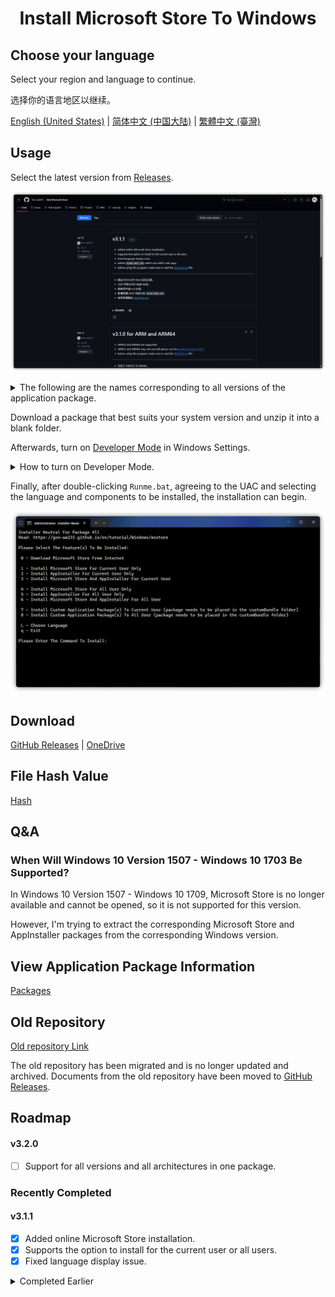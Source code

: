 <h1 align="center">Install Microsoft Store To Windows</h1>

## Choose your language

Select your region and language to continue.

选择你的语言地区以继续。

[English (United States)](https://github.com/Goo-aw233/Add-Microsoft-Store) | [简体中文 (中国大陆)](https://github.com/Goo-aw233/Add-Microsoft-Store/blob/main/README.zh-cn.md) | [繁體中文 (臺灣)](https://github.com/Goo-aw233/Add-Microsoft-Store)

## Usage

Select the latest version from [Releases](https://github.com/Goo-aw233/Add-Microsoft-Store/releases).

![Releases](Assets/Releases.png)

<details>

<summary>The following are the names corresponding to all versions of the application package.</summary>

x64:

Microsoft_Store_1_x64

> For Windows 10 Version 1709 x64 and higher, recommended for Windows 10 Version 1709 x64 - Windows 10 Version 1909 x64.

Microsoft_Store_1_without_Installer_x64

> For Windows 10 Version 1709 x64 and higher, recommended for Windows 10 Version 1709 x64 - Windows 10 Version 1909 x64, AppInstaller not included.

Microsoft_Store_2_x64

> For Windows 10 Version 2004 x64 and higher, recommended for Windows 10 Version 2004 x64 - Windows 10 Version 22H2 x64.

Microsoft_Store_2_without_Installer_x64

> For Windows 10 Version 2004 x64 and higher, recommended for Windows 10 Version 2004 x64 - Windows 10 Version 22H2 x64, AppInstaller not included.

Microsoft_Store_3_x64

> For Windows 11 Version 21H2 x64 and higher.

Microsoft_Store_3_without_Installer_x64

> For Windows 11 Version 21H2 x64 and higher, AppInstaller not included.

-----

x86:

Microsoft_Store_1_x86

> For Windows 10 Version 1709 x86 and higher, recommended for Windows 10 Version 1709 x86 - Windows 10 Version 1909 x86.

Microsoft_Store_1_without_Installer_x86

> For Windows 10 Version 1709 x86 and higher, recommended for Windows 10 Version 1709 x86 - Windows 10 Version 1909 x86, AppInstaller not included.

Microsoft_Store_2_x86

> For Windows 10 Version 2004 x86 and higher, recommended for Windows 10 Version 2004 x86 - Windows 10 Version 22H2 x86.

Microsoft_Store_2_without_Installer_x86

> For Windows 10 Version 2004 x86 and higher, recommended for Windows 10 Version 2004 x86 - Windows 10 Version 22H2 x86, AppInstaller not included.

-----

ARM:

Microsoft_Store_1_ARM

> For Windows 10 Version 1709 ARM32 and higher.

Microsoft_Store_1_without_Installer_ARM

> For Windows 10 Version 1709 ARM32 and higher, AppInstaller not included.

-----

ARM64:

Microsoft_Store_2_3_ARM64

> For Windows 10 Version 1709 ARM64 and higher.

Microsoft_Store_2_3_without_Installer_ARM64

> For Windows 10 Version 1709 ARM64 and higher, AppInstaller not included.

</details>

Download a package that best suits your system version and unzip it into a blank folder.

Afterwards, turn on <a href="ms-settings:developers">Developer Mode</a> in Windows Settings.

<details>

<summary>How to turn on Developer Mode.</summary>

For Windows 10: Windows Settings > Update & Security > For developers

![Windows 10](Assets/DeveloperModeWIN10.png)

For Windows 11: Windows Settings > System > For developers (or Windows Settings > Privacy & security > For developers)

![Windows 11](Assets/DeveloperModeWIN11.png)

</details>

Finally, after double-clicking `Runme.bat`, agreeing to the UAC and selecting the language and components to be installed, the installation can begin.

![Runme](Assets/Runme.png)

## Download

[GitHub Releases](https://github.com/Goo-aw233/Add-Microsoft-Store/releases) | [OneDrive](https://gbcs6-my.sharepoint.com/:f:/g/personal/gucats_gbcs6_onmicrosoft_com/Eqlmdjx_hIpHqmxSLqmLjxoBdtfHYQ6qqe45GHF6TSB0OA)

## File Hash Value

[Hash](Hash.txt)

## Q&A

### When Will Windows 10 Version 1507 - Windows 10 1703 Be Supported?

In Windows 10 Version 1507 - Windows 10 1709,  Microsoft Store is no longer available and cannot be opened, so it is not supported for this version.

However, I'm trying to extract the corresponding Microsoft Store and AppInstaller packages from the corresponding Windows version.

## View Application Package Information

[Packages](Packages.txt)

## Old Repository

[Old repository Link](https://github.com/Goo-aw233/Windows_Microsoft_Store)

The old repository has been migrated and is no longer updated and archived. Documents from the old repository have been moved to [GitHub Releases](https://github.com/Goo-aw233/Add-Microsoft-Store/releases).

## Roadmap

#### v3.2.0

- [ ] Support for all versions and all architectures in one package.

### Recently Completed

#### v3.1.1

- [x] Added online Microsoft Store installation.
- [x] Supports the option to install for the current user or all users.
- [x] Fixed language display issue.

<details>

<summary>Completed Earlier</summary>

#### v3.1.0

- [x] ARM64 and ARM32 will be supported.

</details>